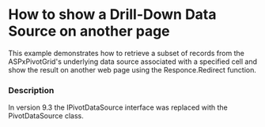# How to show a Drill-Down Data Source on another page


<p>This example demonstrates how to retrieve a subset of records from the ASPxPivotGrid's underlying data source associated with a specified cell and show the result on another web page using the Responce.Redirect function.</p>


<h3>Description</h3>

<p>In version 9.3 the IPivotDataSource interface was replaced with the PivotDataSource class.</p>

<br/>


